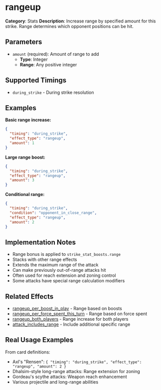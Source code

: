 # rangeup

**Category**: Stats
**Description**: Increase range by specified amount for this strike. Range determines which opponent positions can be hit.

## Parameters

- `amount` (required): Amount of range to add
  - **Type**: Integer
  - **Range**: Any positive integer

## Supported Timings

- `during_strike` - During strike resolution

## Examples

**Basic range increase:**
```json
{
  "timing": "during_strike",
  "effect_type": "rangeup",
  "amount": 1
}
```

**Large range boost:**
```json
{
  "timing": "during_strike",
  "effect_type": "rangeup",
  "amount": 3
}
```

**Conditional range:**
```json
{
  "timing": "during_strike",
  "condition": "opponent_in_close_range",
  "effect_type": "rangeup",
  "amount": 2
}
```

## Implementation Notes

- Range bonus is applied to `strike_stat_boosts.range`
- Stacks with other range effects
- Extends the maximum range of the attack
- Can make previously out-of-range attacks hit
- Often used for reach extension and zoning control
- Some attacks have special range calculation modifiers

## Related Effects

- [rangeup_per_boost_in_play](rangeup_per_boost_in_play.md) - Range based on boosts
- [rangeup_per_force_spent_this_turn](rangeup_per_force_spent_this_turn.md) - Range based on force spent
- [rangeup_both_players](rangeup_both_players.md) - Range increase for both players
- [attack_includes_range](../attack/attack_includes_range.md) - Include additional specific range

## Real Usage Examples

From card definitions:
- Axl's "Rensen": `{ "timing": "during_strike", "effect_type": "rangeup", "amount": 2 }`
- Dhalsim-style long-range attacks: Range extension for zoning
- Gordeau's scythe attacks: Weapon reach enhancement
- Various projectile and long-range abilities